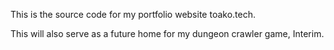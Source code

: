 This is the source code for my portfolio website toako.tech.

This will also serve as a future home for my dungeon crawler game, Interim.
